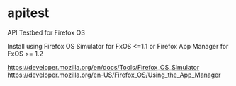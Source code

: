 apitest
=======

API Testbed for Firefox OS

Install using Firefox OS Simulator for FxOS <=1.1 or Firefox App Manager for FxOS >= 1.2

https://developer.mozilla.org/en/docs/Tools/Firefox_OS_Simulator
https://developer.mozilla.org/en-US/Firefox_OS/Using_the_App_Manager
